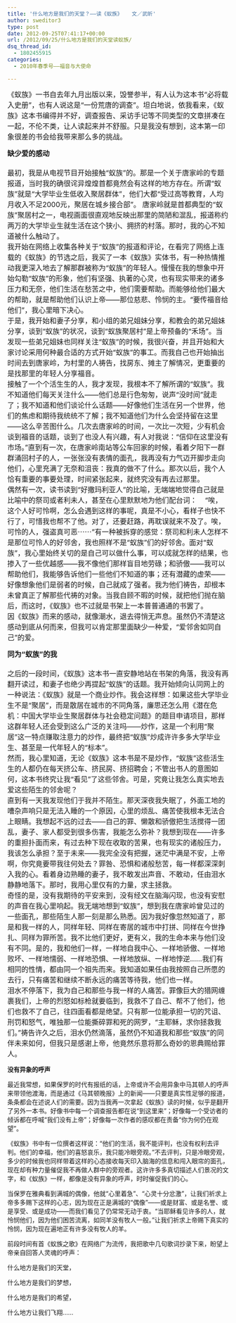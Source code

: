 ```yaml
---
title: '什么地方是我们的天堂？——读《蚁族》   文／武昕'
author: sweditor3
type: post
date: 2012-09-25T07:41:17+00:00
url: /2012/09/25/什么地方是我们的天堂读蚁族/
dsq_thread_id:
  - 1802455915
categories:
  - 2010年春季号——福音与大使命

---
```

<span style="font-size: medium;">《蚁族》一书自去年九月出版以来，毁誉参半，有人认为这本书“必将载入史册”，也有人说这是“一份荒唐的调查”。坦白地说，依我看来，《蚁族》这本书编得并不好，调查报告、采访手记等不同类型的文章拼凑在一起，不伦不类，让人读起来并不舒服。只是我没有想到，这本第一印象很差的书会给我带来那么多的挑战。</span>

<span style="font-size: medium;"><strong>缺少爱的感动<br /> </strong><br /> 最初，我是从电视节目开始接触“蚁族”的。那是一个关于唐家岭的专题报道，当时我的确很诧异煌煌首都竟然会有这样的地方存在。所谓“蚁族”就是“大学毕业生低收入聚居群体”，他们大都“受过高等教育，人均月收入不足2000元，聚居在城乡接合部”。 唐家岭就是首都典型的“蚁族”聚居村之一，电视画面很直观地反映出那里的简陋和混乱，报道称约两万的大学毕业生就生活在这个狭小、拥挤的村落。那时，我的心不知道被什么触动了。<br /> 我开始在网络上收集各种关于“蚁族”的报道和评论，在看完了网络上连载的《蚁族》的节选之后，我买了一本《蚁族》实体书，有一种热情推动我更深入地去了解那群被称为“蚁族”的年轻人。慢慢在我的想象中开始勾勒“蚁族”的形象，他们有坚强、执著的心灵，也有现实带来的诸多压力和无奈，他们生活在愁苦之中，他们需要帮助。而能够给他们最大的帮助，就是帮助他们认识上帝——那位慈悲、怜悯的主。“要传福音给他们”，我心里暗下决心。<br /> 于是，我开始和妻子分享，和小组的弟兄姐妹分享，和教会的弟兄姐妹分享，谈到“蚁族”的状况，谈到“蚁族聚居村”是上帝预备的“禾场”。当发现一些弟兄姐妹也同样关注“蚁族”的时候，我很兴奋，并且开始和大家讨论采用何种最合适的方式开始“蚁族”的事工。而我自己也开始抽出时间去到唐家岭，为村里的人祷告，找房东、摊主了解情况，更重要的是找那里的年轻人分享福音。<br /> 接触了一个个活生生的人，我才发现，我根本不了解所谓的“蚁族”。我不知道他们每天关注什么——他们总是行色匆匆，说声“没时间”就走了；我不知道和他们谈论什么话题——好像他们生活在另一个世界，他们的焦虑和期待我统统不了解；我不知道他们为什么会坚持留在这里——这么辛苦图什么。几次去唐家岭的时间，一次比一次短，少有机会谈到福音的话题，谈到了也没人有兴趣，有人对我说：“信仰在这里没有市场。”直到有一次，在唐家岭南站等公车回家的时候，看着夕阳下一群群涌回村子的人，一张张没有表情的面孔，我再没有力气迈开脚步走向他们，心里充满了无奈和沮丧：我真的做不了什么。那次以后，我个人恰有重要的事要处理，时间紧张起来，就终究没有再去过那里。<br /> 偶然有一次，读书读到“好撒玛利亚人”的比喻，无端端地觉得自己就是比喻中的祭司或者利未人，甚至在心里默默地为他们配台词：    “唉，这个人好可怜啊，怎么会遇到这样的事呢，真是不小心，看样子也快不行了，可惜我也帮不了他。对了，还要赶路，再耽误就来不及了。唉，可怜的人，强盗真可恶⋯⋯”有一种被拆穿的感觉：祭司和利未人怎样不是那位可怜人的好邻舍，我也照样不是“蚁族”们的好邻舍。面对“蚁族”，我心里始终关切的是自己可以做什么事，可以成就怎样的结果，也掺入了一些优越感——我不像他们那样盲目地劳碌；和骄傲——我可以帮助他们，我能够告诉他们一些他们不知道的事；还有潜藏的虚荣——好像想象他们是弱者的时候，自己就成了强者。我为他们祷告，却根本未曾真正了解那些代祷的对象。当我自顾不暇的时候，就把他们抛在脑后，而这时，《蚁族》也不过就是书架上一本普普通通的书罢了。<br /> 因《蚁族》而来的感动，就像潮水，退去得悄无声息。虽然仍不清楚这感动到底从何而来，但我可以肯定那里面缺少一种爱，“爱邻舍如同自己”的爱。</span>

<span style="font-size: medium;"><strong>同为“蚁族”的我<br /> </strong><br /> 之后的一段时间，《蚁族》这本书一直安静地站在书架的角落，我没有再翻开读过，和妻子也绝少再提起“蚁族”的话题。我开始倾向认同网上的一种说法：《蚁族》就是一个商业炒作。我会这样想：如果这些大学毕业生不是“聚居”，而是散居在城市的不同角落，廉思还怎么用《潜在危机：中国大学毕业生聚居群体与社会稳定问题》的题目申请项目，那样这群年轻人还会受到这么广泛的关注吗——炒作，这是一个利用“聚居”这一特点赚取注意力的炒作，最终把“蚁族”炒成许许多多大学毕业生、甚至是一代年轻人的“标本”。<br /> 然而，我心里知道，无论《蚁族》这本书是不是炒作，“蚁族”这些活生生的人都仍在每天挤公车、挤民房、挤招聘会；不管出书人的意图如何，这本书终究让我“看见”了这些邻舍。可是，究竟让我怎么真实地去爱这些陌生的邻舍呢？<br /> 直到有一天我发现他们于我并不陌生。那天深夜我失眠了，外面工地的嘈杂声响只是无法入睡的一个原因，心里的烦乱、痛苦使我根本无法合上眼睛。我想起不远的过去——自己的罪、懒散和骄傲把生活搅得一团乱，妻子、家人都受到很多伤害，我能怎么弥补？我想到现在——许多的重担扑面而来，有过去种下现在收取的苦果，也有现实的诸般压力，我该怎么承担？至于未来——我完全没有把握，迷茫中满是不安，上帝啊，你究竟要带我往何处去？罪咎、恐惧和诸般愁苦，每一样都深深刺入我的心。看着身边熟睡的妻子，我不敢发出声音、不敢动，任由泪水静静地落下。那时，我用心里仅有的力量，求主拯救。<br /> 奇怪的是，没有我期待的平安来到，没有经文在脑海闪现，也没有安慰的声音在我心里响起。我无端地想到“蚁族”，想到我在唐家岭曾见过的一些面孔，那些陌生人那一刻是那么熟悉。因为我好像忽然知道了，那是和我一样的人，同样年轻、同样在寄居的城市中打拼、同样在今世挣扎、同样为罪所苦。我不比他们更好，更有义，我的生命本来与他们没有不同。是的，我和他们一样，一样地自我中心、一样地骄傲、一样地败坏、一样地懦弱、一样地恐惧、一样地放纵、一样地悖逆&#8230;&#8230;我们有相同的性情，都由同一个祖先而来。我知道如果任由我按照自己所愿的去行，只有痛苦和继续不断永远的痛苦等待我，他们也一样。<br /> 泪水不停落下，我为自己和那些与我一样的人痛苦。罪像巨大的猎网缠裹我们，上帝的烈怒如标枪就要临到，我救不了自己、帮不了他们，他们也救不了自己，往四面看都是绝望。只有那一位能承担一切的咒诅、刑罚和怒气，唯独那一位能撕碎罪和死的网罗，“主耶稣，求你拯救我们。”祷告许久之后，泪水仍然滴落，虽然仍不知道我和那些“蚁族”的同伴未来如何，但我只是感谢上帝，他竟然乐意将那么奇妙的恩典赐给罪人。</span>

**没有异象的呼声**

最近我常想，如果保罗的时代有报纸的话，上帝或许不会用异象中马其顿人的呼声来带领他渡海，而是通过《马其顿晚报》上的新闻——只要是真实性足够的报道，条条都会在述说人们的需要。因为当我再一次拿起《蚁族》读的时候，似乎是翻开了另外一本书。好像书中每一个调查报告都在说“到这里来”；好像每一个受访者的倾诉都在呼喊“我们没有上帝”；好像每一次作者的感叹都在责备“你为何仍在观望”。
  
《蚁族》书中有一位撰者这样说：“他们的生活，我不能评判，也没有权利去评判。他们的幸福，他们的喜怒哀乐，我只能冷眼旁观。”不去评判，只是冷眼旁观，多少的时候我也同样带着这样的心态接收每天印入脑海的信息和闯入眼帘的面孔，现在却有种力量催促我不再做人群中的旁观者。这许许多多真切描述人们景况的文字，和《蚁族》一样，都像是没有异象的呼声，时时催促我们的心。
  
当保罗在雅典看到满城的偶像，他就“心里着急”、“心灵十分忿激”，让我们祈求上帝多多赐下这样的心志，因为现在正是满城的“偶像”——或是财富、或是名誉、或是享受、或是成功——而我们看见了仍常常无动于衷。“当耶稣看见许多的人，就怜悯他们，因为他们困苦流离，如同羊没有牧人一般。”让我们祈求上帝赐下真实的怜悯，因为现在遍地正有许多没有牧人的羊。
  
前段时间有首《蚁族之歌》在网络广为流传，我把歌中几句歌词抄录下来，盼望上帝亲自回答人灵魂的呼声：
  
什么地方是我们的天堂，
  
什么地方是我们的梦想，
  
什么地方是我们的希望，
  
什么地方让我们飞翔&#8230;&#8230;